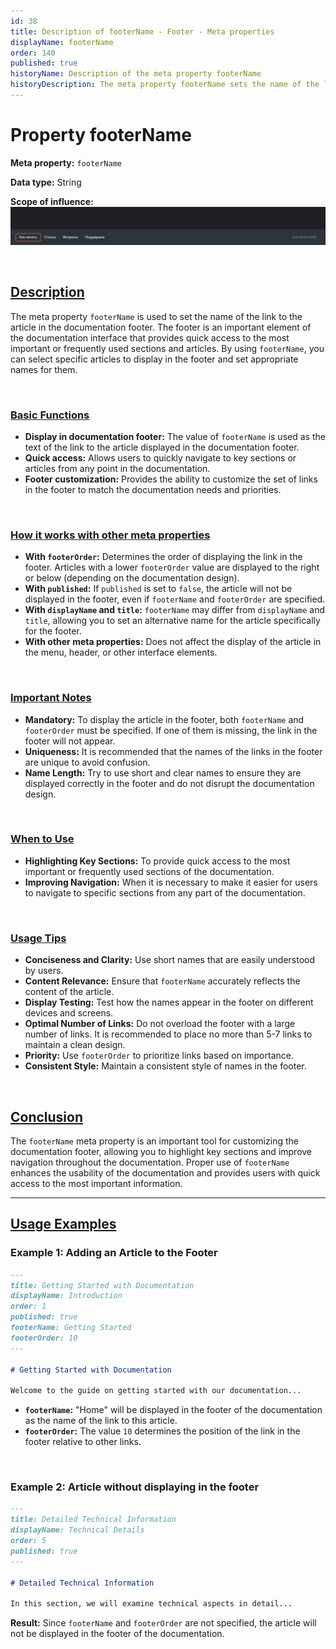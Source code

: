 ```yaml
---
id: 38
title: Description of footerName - Footer - Meta properties
displayName: footerName
order: 140
published: true
historyName: Description of the meta property footerName
historyDescription: The meta property footerName sets the name of the link to the article displayed in the footer of the documentation for quick access to important sections.
---
```


# Property footerName

**Meta property:** `footerName`

**Data type:** String

**Scope of influence:**
![Property influence](https://raw.githubusercontent.com/SolarSpaceTech/product-documentation-content/refs/heads/main/ru/markdown/images/footer-name.png)

<br/>

## [Description](description)

The meta property `footerName` is used to set the name of the link to the article in the documentation footer. The footer is an important element
of the documentation interface that provides quick access to the most important or frequently used sections and articles.
By using `footerName`, you can select specific articles to display in the footer and set appropriate names for them.

<br/>

### [Basic Functions](basic-functions)

- **Display in documentation footer:** The value of `footerName` is used as the text of the link to the article displayed in the documentation footer.
- **Quick access:** Allows users to quickly navigate to key sections or articles from any point in the documentation.
- **Footer customization:** Provides the ability to customize the set of links in the footer to match the documentation needs and priorities.

<br/>

### [How it works with other meta properties](with-other-properties)

- **With `footerOrder`:** Determines the order of displaying the link in the footer. Articles with a lower `footerOrder` value are displayed to the right
  or below (depending on the documentation design).
- **With `published`:** If `published` is set to `false`, the article will not be displayed in the footer, even if `footerName` and `footerOrder` are specified.
- **With `displayName` and `title`:** `footerName` may differ from `displayName` and `title`, allowing you to set an alternative name for the article specifically for the footer.
- **With other meta properties:** Does not affect the display of the article in the menu, header, or other interface elements.

<br/>

### [Important Notes](notes)

- **Mandatory:** To display the article in the footer, both `footerName` and `footerOrder` must be specified. If one of them is missing, the link in the footer will not appear.
- **Uniqueness:** It is recommended that the names of the links in the footer are unique to avoid confusion.
- **Name Length:** Try to use short and clear names to ensure they are displayed correctly in the footer and do not disrupt the documentation design.

<br/>

### [When to Use](when-to-use)

- **Highlighting Key Sections:** To provide quick access to the most important or frequently used sections of the documentation.
- **Improving Navigation:** When it is necessary to make it easier for users to navigate to specific sections from any part of the documentation.

<br/>

### [Usage Tips](advice)

- **Conciseness and Clarity:** Use short names that are easily understood by users.
- **Content Relevance:** Ensure that `footerName` accurately reflects the content of the article.
- **Display Testing:** Test how the names appear in the footer on different devices and screens.
- **Optimal Number of Links:** Do not overload the footer with a large number of links. It is recommended to place no more than 5-7 links to maintain a clean design.
- **Priority:** Use `footerOrder` to prioritize links based on importance.
- **Consistent Style:** Maintain a consistent style of names in the footer.

<br/>

## [Conclusion](conclusion)

The `footerName` meta property is an important tool for customizing the documentation footer, allowing you to highlight key sections and improve navigation throughout the documentation. Proper use of `footerName` enhances the usability of the documentation and provides users with quick access to the most important information.

---

## [Usage Examples](examples)

### Example 1: Adding an Article to the Footer

```md
---
title: Getting Started with Documentation
displayName: Introduction
order: 1
published: true
footerName: Getting Started
footerOrder: 10
---

# Getting Started with Documentation

Welcome to the guide on getting started with our documentation...
```

- **`footerName`:** "Home" will be displayed in the footer of the documentation as the name of the link to this article.
- **`footerOrder`:** The value `10` determines the position of the link in the footer relative to other links.

<br/>

### Example 2: Article without displaying in the footer

```md
---
title: Detailed Technical Information
displayName: Technical Details
order: 5
published: true
---

# Detailed Technical Information

In this section, we will examine technical aspects in detail...
```

**Result:** Since `footerName` and `footerOrder` are not specified, the article will not be displayed in the footer of the documentation.
